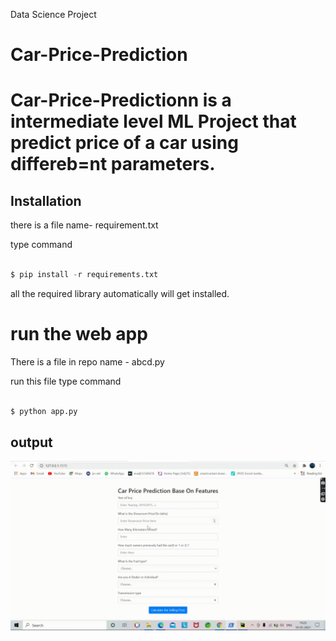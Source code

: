 
Data Science Project
# Car-Price-Prediction
# Car-Price-Predictionn is a intermediate level ML Project that predict price of a car using differeb=nt parameters.


## Installation
there is a file name- requirement.txt

type command 
```python

$ pip install -r requirements.txt
```
all the required library automatically will get installed.

# run the web app

There is a file in repo name - abcd.py

run this file
type command 
```python

$ python app.py
```

## output
 
![Screenshot](https://github.com/devenpitaliya/Car-Price-Prediction/blob/main/10.05.2021_19.25.23_REC%20(1).gif)




